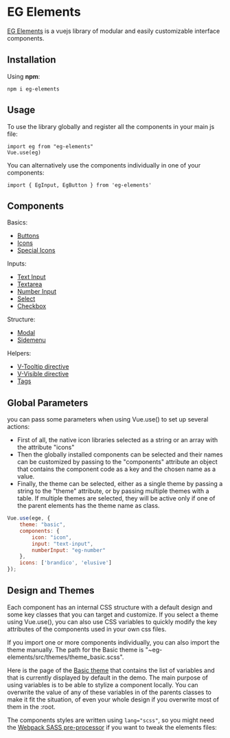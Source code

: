# EG Elements

[EG Elements](https://eg-elements.com/) is a vuejs library of modular and easily customizable interface components.

## Installation

Using **npm**:

```
npm i eg-elements
```

## Usage

To use the library globally and register all the components in your main js file:

```
import eg from "eg-elements"
Vue.use(eg)
```

You can alternatively use the components individually in one of your components:

```
import { EgInput, EgButton } from 'eg-elements'
```

## Components

Basics:

- [Buttons](https://github.com/misurida/eg-elements/blob/master/doc/Button.md)
- [Icons](https://github.com/misurida/eg-elements/blob/master/doc/Icon.md)
- [Special Icons](https://github.com/misurida/eg-elements/blob/master/doc/Special%20Icons.md)

Inputs:

- [Text Input](https://github.com/misurida/eg-elements/blob/master/doc/Input.md)
- [Textarea](https://github.com/misurida/eg-elements/blob/master/doc/Textarea.md)
- [Number Input](https://github.com/misurida/eg-elements/blob/master/doc/Number%20Input.md)
- [Select](https://github.com/misurida/eg-elements/blob/master/doc/Select.md)
- [Checkbox](https://github.com/misurida/eg-elements/blob/master/doc/EgCheckbox.md)

Structure:

- [Modal](https://github.com/misurida/eg-elements/blob/master/doc/Modal.md)
- [Sidemenu](https://github.com/misurida/eg-elements/blob/master/doc/Sidemenu.md)

Helpers:

- [V-Tooltip directive](https://github.com/misurida/eg-elements/blob/master/doc/V-Tooltip.md)
- [V-Visible directive](https://github.com/misurida/eg-elements/blob/master/doc/V-Visible.md)
- [Tags](https://github.com/misurida/eg-elements/blob/master/doc/Tags.md)

## Global Parameters

you can pass some parameters when using Vue.use() to set up several actions:

- First of all, the native icon libraries selected as a string or an array with the attribute "icons"
- Then the globally installed components can be selected and their names can be customized by passing to the "components" attribute an object that contains the component code as a key and the chosen name as a value.
- Finally, the theme can be selected, either as a single theme by passing a string to the "theme" attribute, or by passing multiple themes with a table. If multiple themes are selected, they will be active only if one of the parent elements has the theme name as class.

```jsx
Vue.use(ege, {
    theme: "basic",
    components: {
        icon: "icon",
        input: "text-input",
        numberInput: "eg-number"
    },
    icons: ['brandico', 'elusive']
});
```

## Design and Themes

Each component has an internal CSS structure with a default design and some key classes that you can target and customize. If you select a theme using Vue.use(), you can also use CSS variables to quickly modify the key attributes of the components used in your own css files.

If you import one or more components individually, you can also import the theme manually. The path for the Basic theme is "~eg-elements/src/themes/theme_basic.scss".

Here is the page of the [Basic theme](https://github.com/misurida/eg-elements/blob/master/doc/Basic%20Theme.md) that contains the list of variables and that is currently displayed by default in the demo. The main purpose of using variables is to be able to stylize a component locally. You can overwrite the value of any of these variables in of the parents classes to make it fit the situation, of even your whole design if you overwrite most of them in the :root.

The components styles are written using `lang="scss"`, so you might need the [Webpack SASS pre-processor](https://vue-loader.vuejs.org/guide/pre-processors.html) if you want to tweak the elements files: